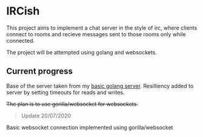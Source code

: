 # IRCish

This project aims to implement a chat server in the style of irc, where clients connect to rooms and recieve messages sent to those rooms only while connected.

The project will be attempted using golang and websockets.

## Current progress
Base of the server taken from my [basic golang server](https://github.com/NeilBotelho/basic-golang-server/). Resilliency added to server by setting timeouts for reads and writes. 

~~The plan is to use gorilla/websocket for websockets.~~

>Update 20/07/2020

Basic websocket connection implemented using gorilla/websocket